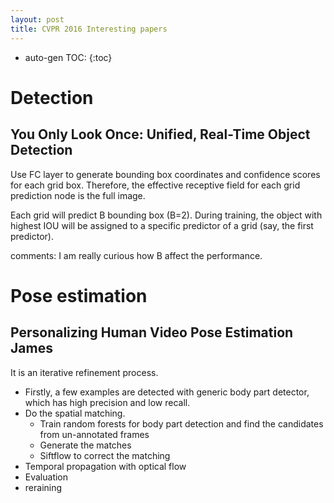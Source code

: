 ```yaml
---
layout: post
title: CVPR 2016 Interesting papers
---
```



* auto-gen TOC:
{:toc}

# Detection

## You Only Look Once: Unified, Real-Time Object Detection

Use FC layer to generate bounding box coordinates and confidence scores for each grid box.
Therefore, the effective receptive field for each grid prediction node is the full image. 

Each grid will predict B bounding box (B=2).
During training, the object with highest IOU will be assigned to a specific predictor of a grid (say, the first predictor).

comments: I am really curious how B affect the performance.


# Pose estimation

## Personalizing Human Video Pose Estimation James

It is an iterative refinement process. 
+ Firstly, a few examples are detected with generic body part detector, which has high  precision and low recall.
+ Do the spatial matching.
   - Train random forests for body part detection and find the candidates from un-annotated frames
   - Generate the matches 
   - Siftflow to correct the matching
+ Temporal propagation with optical flow
+ Evaluation
+ reraining
   
 


